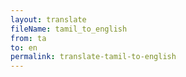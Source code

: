```yaml
--- 
layout: translate 
fileName: tamil_to_english
from: ta
to: en 
permalink: translate-tamil-to-english
---
```

